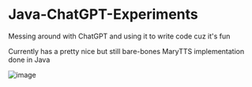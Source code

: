# Java-ChatGPT-Experiments
Messing around with ChatGPT and using it to write code cuz it's fun

Currently has a pretty nice but still bare-bones MaryTTS implementation done in Java

![image](https://user-images.githubusercontent.com/39552449/208569776-8b82a098-cdcc-4076-be97-dd31ec8db226.png)
